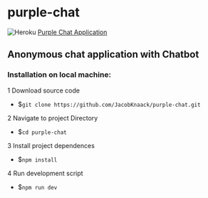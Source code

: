 # purple-chat

![Heroku](https://heroku-badge.herokuapp.com/?app=purple-chat) [Purple Chat Application](https://purple-chat.herokuapp.com)

## Anonymous chat application with Chatbot

 ### Installation on local machine:

1 Download source code
 - $```git clone https://github.com/JacobKnaack/purple-chat.git```

2 Navigate to project Directory
 - $```cd purple-chat```

3 Install project dependences
 - $```npm install```

4 Run development script

 - $```npm run dev```
